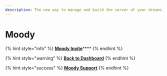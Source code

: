 ```yaml
---
description: The new way to manage and build the server of your dreams.
---
```


# Moody

{% hint style="info" %}
[**Moody Invite**](https://moodybot.tk/invite)****
{% endhint %}

{% hint style="warning" %}
****[**Back to Dashboard**](https://moodybot.tk)****
{% endhint %}

{% hint style="success" %}
****[**Moody Support**](https://moodybot.tk/support)****
{% endhint %}
